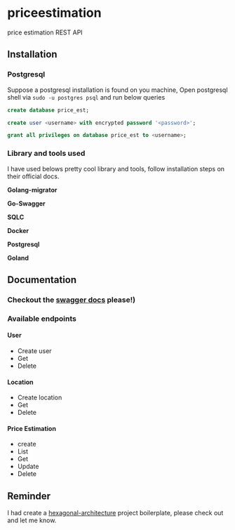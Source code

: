 # priceestimation

price estimation REST API

## Installation
 ### Postgresql

 Suppose a postgresql installation is found on you machine,
 Open postgresql shell via `sudo -u postgres psql` and run below queries

```sql
create database price_est;

create user <username> with encrypted password '<password>';

grant all privileges on database price_est to <username>; 
```

### Library and tools used
I have used belows pretty cool library and tools, follow installation steps on their official docs.

**Golang-migrator**

**Go-Swagger**

**SQLC**

**Docker**

**Postgresql**

**Goland**


## Documentation
 
### Checkout the [swagger docs](http://localhost:8082/api/v1/swagger/index.html) please!)

### Available endpoints
#### User 
 * Create user
 * Get
 * Delete

#### Location
* Create location
* Get
* Delete

#### Price Estimation

* create
* List
* Get
* Update
* Delete

## Reminder
I had create a [hexagonal-architecture](https://github.com/yinebebt/hexagonal-architecture) project boilerplate, 
please check out and let me know.
